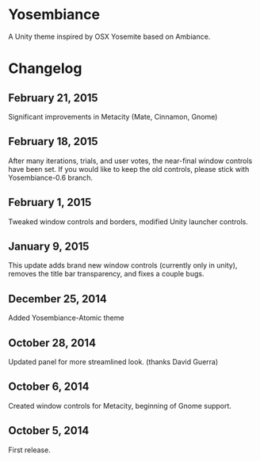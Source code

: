 Yosembiance
===========
A Unity theme inspired by OSX Yosemite based on Ambiance.


Changelog
=========

February 21, 2015
----------------------
Significant improvements in Metacity (Mate, Cinnamon, Gnome)

February 18, 2015
----------------------
After many iterations, trials, and user votes, the near-final window controls have been set.  If you would like to keep the old controls, please stick with Yosembiance-0.6 branch.

February 1, 2015
----------------------
Tweaked window controls and borders, modified Unity launcher controls.

January 9, 2015
----------------------
This update adds brand new window controls (currently only in unity), removes the title bar transparency, and fixes a couple bugs.

December 25, 2014
----------------------
Added Yosembiance-Atomic theme

October 28, 2014
----------------------
Updated panel for more streamlined look. (thanks David Guerra)

October 6, 2014
----------------------
Created window controls for Metacity, beginning of Gnome support.

October 5, 2014
----------------------
First release.
